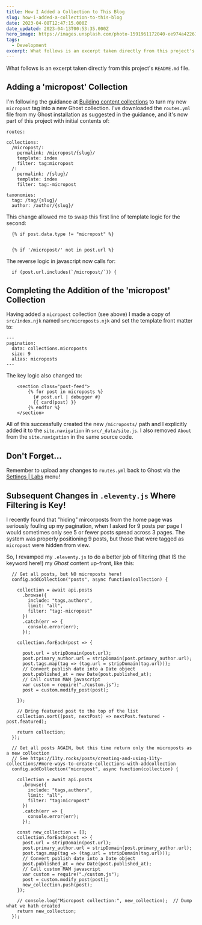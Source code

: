 ```yaml
---
title: How I Added a Collection to This Blog
slug: how-i-added-a-collection-to-this-blog
date: 2023-04-08T12:47:15.000Z
date_updated: 2023-04-13T00:53:35.000Z
hero_image: https://images.unsplash.com/photo-1591961172040-ee974a422616?crop=entropy&cs=tinysrgb&fit=max&fm=jpg&ixid=MnwxMTc3M3wwfDF8c2VhcmNofDEwMnx8Y29sbGVjdGlvbnxlbnwwfHx8fDE2ODA5NTc5ODI&ixlib=rb-4.0.3&q=80&w=2000
tags: 
  - Development
excerpt: What follows is an excerpt taken directly from this project's `README.md` file.  
---
```


What follows is an excerpt taken directly from this project's `README.md` file.

## Adding a 'micropost' Collection

I'm following the guidance at [Building content collections](https://ghost.org/tutorials/content-collections/) to turn my new `micropost` tag into a new Ghost collection.  I've downloaded the `routes.yml` file from my Ghost installation as suggested in the guidance, and it's now part of this project with initial contents of:

    routes:
    
    collections:
      /micropost/:
        permalink: /micropost/{slug}/
        template: index
        filter: tag:micropost
      /:
        permalink: /{slug}/
        template: index
        filter: tag:-micropost
    
    taxonomies:
      tag: /tag/{slug}/
      author: /author/{slug}/
    

This change allowed me to swap this first line of template logic for the second:

      {% if post.data.type != "micropost" %}
    

      {% if '/micropost/' not in post.url %}
    

The reverse logic in javascript now calls for:

      if (post.url.includes(`/micropost/`)) {
    

## Completing the Addition of the 'micropost' Collection

Having added a `micropost` collection (see above) I made a copy of `src/index.njk` named `src/microposts.njk` and set the template front matter to:

    ---
    pagination:
      data: collections.microposts
      size: 9
      alias: microposts
    ---
    

The key logic also changed to:

        <section class="post-feed">
            {% for post in microposts %}
              {# post.url | debugger #}
              {{ card(post) }}
            {% endfor %}
        </section>
    

All of this successfully created the new `/microposts/` path and I explicitly added it to the `site.navigation` in `src/_data/site.js`.  I also removed `About` from the `site.navigation` in the same source code.

## Don't Forget...

Remember to upload any changes to `routes.yml` back to Ghost via the [Settings | Labs](__GHOST_URL__/ghost/#/settings/labs) menu!

## Subsequent Changes in `.eleventy.js` Where Filtering is Key!

I recently found that "hiding" mircorposts from the home page was seriously fouling up my pagination, when I asked for 9 posts per page I would sometimes only see 5 or fewer posts spread across 3 pages.  The system was properly positioning 9 posts, but those that were tagged as `micropost` were hidden from view.

So, I revamped my `.eleventy.js` to do a better job of filtering (that IS the keyword here!) my *Ghost* content up-front, like this:

      // Get all posts, but NO microposts here!
      config.addCollection("posts", async function(collection) {
    
        collection = await api.posts
          .browse({
            include: "tags,authors",
            limit: "all",
            filter: "tag:-micropost" 
          })
          .catch(err => {
            console.error(err);
          });
    
        collection.forEach(post => {
    
          post.url = stripDomain(post.url);
          post.primary_author.url = stripDomain(post.primary_author.url);
          post.tags.map(tag => (tag.url = stripDomain(tag.url)));
          // Convert publish date into a Date object
          post.published_at = new Date(post.published_at);
          // Call custom MAM javascript
          var custom = require("./custom.js");
          post = custom.modify_post(post);
    
        });
    
        // Bring featured post to the top of the list
        collection.sort((post, nextPost) => nextPost.featured - post.featured);
    
        return collection;
      });
    
      // Get all posts AGAIN, but this time return only the microposts as a new collection
      // See https://11ty.rocks/posts/creating-and-using-11ty-collections/#more-ways-to-create-collections-with-addcollection
      config.addCollection("micropost", async function(collection) {
    
        collection = await api.posts
          .browse({
            include: "tags,authors",
            limit: "all",
            filter: "tag:micropost"
          })
          .catch(err => {
            console.error(err);
          });
    
        const new_collection = [];  
        collection.forEach(post => {
          post.url = stripDomain(post.url);
          post.primary_author.url = stripDomain(post.primary_author.url);
          post.tags.map(tag => (tag.url = stripDomain(tag.url)));
          // Convert publish date into a Date object
          post.published_at = new Date(post.published_at);
          // Call custom MAM javascript
          var custom = require("./custom.js");
          post = custom.modify_post(post);
          new_collection.push(post);
        });
    
        // console.log("Micropost collection:", new_collection);  // Dump what we hath created
        return new_collection;
      });
    
